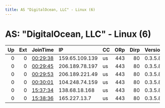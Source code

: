 ```yaml
---
title: AS "DigitalOcean, LLC" - Linux (6)
---
```


# AS: "DigitalOcean, LLC" - Linux (6)

|   Up |   Ext | JoinTime                                                                                            | IP             | CC   |   ORp |   Dirp | Version   | Contact   | Nickname   |   eFamMembers |
|-----:|------:|:----------------------------------------------------------------------------------------------------|:---------------|:-----|------:|-------:|:----------|:----------|:-----------|--------------:|
|    0 |     0 | [00:29:38](https://metrics.torproject.org/rs.html#details/92EE84694BDA3C9B607F67F64191834A69265D11) | 159.65.109.139 | us   |   443 |     80 | 0.3.5.8   | None      | Unnamed    |             1 |
|    0 |     0 | [00:29:45](https://metrics.torproject.org/rs.html#details/C570EB0DA2E35637CA6656A60BB776D5D66AD6E7) | 206.189.78.197 | us   |   443 |     80 | 0.3.5.8   | None      | Unnamed    |             1 |
|    0 |     0 | [00:29:53](https://metrics.torproject.org/rs.html#details/C8FCDC410431FD03436D43ACA50B46A241382E1A) | 206.189.221.49 | us   |   443 |     80 | 0.3.5.8   | None      | Unnamed    |             1 |
|    0 |     0 | [00:30:01](https://metrics.torproject.org/rs.html#details/94D7F8590F2961E395C01E980A471F9E907E5288) | 104.248.74.159 | us   |   443 |     80 | 0.3.5.8   | None      | Unnamed    |             1 |
|    0 |     0 | [15:37:34](https://metrics.torproject.org/rs.html#details/DA427EDE33F80675F7D7E121CCC546963C3D45AE) | 138.68.18.168  | us   |   443 |     80 | 0.3.5.8   | None      | Unnamed    |             1 |
|    0 |     0 | [15:38:36](https://metrics.torproject.org/rs.html#details/083DBAF19E12654501F4005377578282412066C6) | 165.227.13.7   | us   |   443 |     80 | 0.3.5.8   | None      | Unnamed    |             1 |
